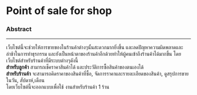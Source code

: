 Point of sale for shop
=========================

### Abstract ###
---
เว็บไซต์นี้จะช่วยให้การขายของในร้านค้าต่างๆนั้นสะดวกมากยิ่งขึ้น และลดปัญหาความผิดพลาดและล่าช้าในการทำธุรกรรม และยังเป็นหน้าตาของร้านค้าอีกด้วยทำให้ผู้คนเข้าถึงร้านค้าได้มากขึ้น โดยเว็บไซต์สำหรับร้านค้าที่มีระบบต่างๆดังนี้  
**สำหรับลูกค้า** สามารถเช็คราคาสินค้าได้ และประวัติการซื้อสินค้าของตนเองได้  
**สำหรับร้านค้า** จะสามารถคิดราคาของสินค้าที่ซื้อ, จัดการราคาและรายละเอียดของสินค้า, ดูสรุปการขายในวัน, สัปดาห์,เดือน  
โดยเว็บไซต์นี้จะออกแบบเพื่อใช้ งานสำหรับร้านค้า 1 ร้าน
